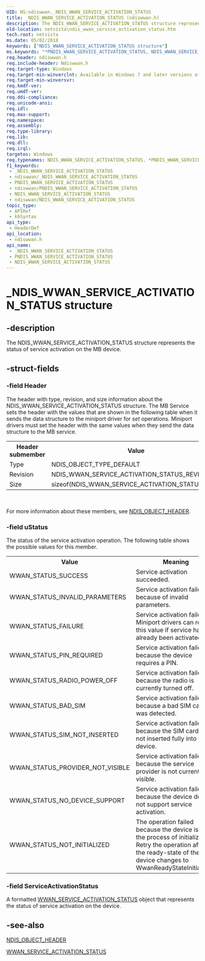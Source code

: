 ```yaml
---
UID: NS:ndiswwan._NDIS_WWAN_SERVICE_ACTIVATION_STATUS
title: _NDIS_WWAN_SERVICE_ACTIVATION_STATUS (ndiswwan.h)
description: The NDIS_WWAN_SERVICE_ACTIVATION_STATUS structure represents the status of service activation on the MB device.
old-location: netvista\ndis_wwan_service_activation_status.htm
tech.root: netvista
ms.date: 05/02/2018
keywords: ["NDIS_WWAN_SERVICE_ACTIVATION_STATUS structure"]
ms.keywords: "*PNDIS_WWAN_SERVICE_ACTIVATION_STATUS, NDIS_WWAN_SERVICE_ACTIVATION_STATUS, NDIS_WWAN_SERVICE_ACTIVATION_STATUS structure [Network Drivers Starting with Windows Vista], PNDIS_WWAN_SERVICE_ACTIVATION_STATUS, PNDIS_WWAN_SERVICE_ACTIVATION_STATUS structure pointer [Network Drivers Starting with Windows Vista], WwanRef_a1bda142-c89f-4323-a114-0c44948f61b5.xml, _NDIS_WWAN_SERVICE_ACTIVATION_STATUS, ndiswwan/NDIS_WWAN_SERVICE_ACTIVATION_STATUS, ndiswwan/PNDIS_WWAN_SERVICE_ACTIVATION_STATUS, netvista.ndis_wwan_service_activation_status"
req.header: ndiswwan.h
req.include-header: Ndiswwan.h
req.target-type: Windows
req.target-min-winverclnt: Available in Windows 7 and later versions of Windows.
req.target-min-winversvr: 
req.kmdf-ver: 
req.umdf-ver: 
req.ddi-compliance: 
req.unicode-ansi: 
req.idl: 
req.max-support: 
req.namespace: 
req.assembly: 
req.type-library: 
req.lib: 
req.dll: 
req.irql: 
targetos: Windows
req.typenames: NDIS_WWAN_SERVICE_ACTIVATION_STATUS, *PNDIS_WWAN_SERVICE_ACTIVATION_STATUS
f1_keywords:
 - _NDIS_WWAN_SERVICE_ACTIVATION_STATUS
 - ndiswwan/_NDIS_WWAN_SERVICE_ACTIVATION_STATUS
 - PNDIS_WWAN_SERVICE_ACTIVATION_STATUS
 - ndiswwan/PNDIS_WWAN_SERVICE_ACTIVATION_STATUS
 - NDIS_WWAN_SERVICE_ACTIVATION_STATUS
 - ndiswwan/NDIS_WWAN_SERVICE_ACTIVATION_STATUS
topic_type:
 - APIRef
 - kbSyntax
api_type:
 - HeaderDef
api_location:
 - ndiswwan.h
api_name:
 - _NDIS_WWAN_SERVICE_ACTIVATION_STATUS
 - PNDIS_WWAN_SERVICE_ACTIVATION_STATUS
 - NDIS_WWAN_SERVICE_ACTIVATION_STATUS
---
```


# _NDIS_WWAN_SERVICE_ACTIVATION_STATUS structure


## -description

The NDIS_WWAN_SERVICE_ACTIVATION_STATUS structure represents the status of service activation on the
  MB device.

## -struct-fields

### -field Header

The header with type, revision, and size information about the NDIS_WWAN_SERVICE_ACTIVATION_STATUS
     structure. The MB Service sets the header with the values that are shown in the following table when it
     sends the data structure to the miniport driver for 
     <i>set</i> operations. Miniport drivers must set the header with the same values when they send the data
     structure to the MB service.
     

<table>
<tr>
<th>Header submember</th>
<th>Value</th>
</tr>
<tr>
<td>
Type

</td>
<td>
NDIS_OBJECT_TYPE_DEFAULT

</td>
</tr>
<tr>
<td>
Revision

</td>
<td>
NDIS_WWAN_SERVICE_ACTIVATION_STATUS_REVISION_1

</td>
</tr>
<tr>
<td>
Size

</td>
<td>
sizeof(NDIS_WWAN_SERVICE_ACTIVATION_STATUS)

</td>
</tr>
</table>
 

For more information about these members, see 
     <a href="/windows-hardware/drivers/ddi/objectheader/ns-objectheader-ndis_object_header">NDIS_OBJECT_HEADER</a>.

### -field uStatus

The status of the service activation operation. The following table shows the possible values for
     this member.
     

<table>
<tr>
<th>Value</th>
<th>Meaning</th>
</tr>
<tr>
<td>
WWAN_STATUS_SUCCESS

</td>
<td>
Service activation succeeded.

</td>
</tr>
<tr>
<td>
WWAN_STATUS_INVALID_PARAMETERS

</td>
<td>
Service activation failed because of invalid parameters.

</td>
</tr>
<tr>
<td>
WWAN_STATUS_FAILURE

</td>
<td>
Service activation failed. Miniport drivers can return this value if service has already been
        activated.

</td>
</tr>
<tr>
<td>
WWAN_STATUS_PIN_REQUIRED

</td>
<td>
Service activation failed because the device requires a PIN.

</td>
</tr>
<tr>
<td>
WWAN_STATUS_RADIO_POWER_OFF

</td>
<td>
Service activation failed because the radio is currently turned off.

</td>
</tr>
<tr>
<td>
WWAN_STATUS_BAD_SIM

</td>
<td>
Service activation failed because a bad SIM card was detected.

</td>
</tr>
<tr>
<td>
WWAN_STATUS_SIM_NOT_INSERTED

</td>
<td>
Service activation failed because the SIM card was not inserted fully into the device.

</td>
</tr>
<tr>
<td>
WWAN_STATUS_PROVIDER_NOT_VISIBLE

</td>
<td>
Service activation failed because the service provider is not currently visible.

</td>
</tr>
<tr>
<td>
WWAN_STATUS_NO_DEVICE_SUPPORT

</td>
<td>
Service activation failed because the device does not support service activation.

</td>
</tr>
<tr>
<td>
WWAN_STATUS_NOT_INITIALIZED

</td>
<td>
The operation failed because the device is in the process of initializing. Retry the operation
        after the ready-state of the device changes to WwanReadyStateInitialized.

</td>
</tr>
</table>

### -field ServiceActivationStatus

A formatted 
     <a href="/windows-hardware/drivers/ddi/wwan/ns-wwan-_wwan_service_activation_status">
     WWAN_SERVICE_ACTIVATION_STATUS</a> object that represents the status of service activation on the
     device.

## -see-also

<a href="/windows-hardware/drivers/ddi/objectheader/ns-objectheader-ndis_object_header">NDIS_OBJECT_HEADER</a>



<a href="/windows-hardware/drivers/ddi/wwan/ns-wwan-_wwan_service_activation_status">
   WWAN_SERVICE_ACTIVATION_STATUS</a>


